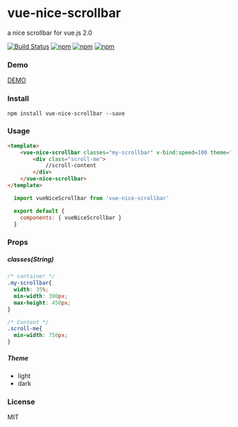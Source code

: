 # vue-nice-scrollbar

a nice scrollbar for vue.js 2.0

[![Build Status](https://travis-ci.org/Undrizzle/vue-nice-scrollbar.svg?branch=master)](https://travis-ci.org/undrizzle/vue-nice-scrollbar) [![npm](https://img.shields.io/npm/v/vue-nice-scrollbar.svg?style=flat-square)](https://www.npmjs.com/package/vue-nice-scrollbar) [![npm](https://img.shields.io/npm/dt/vue-nice-scrollbar.svg?style=flat-square)](https://www.npmjs.com/package/vue-nice-scrollbar) [![npm](https://img.shields.io/npm/l/vue-nice-scrollbar.svg?style=flat-square)](https://www.npmjs.com/package/vue-nice-scrollbar)

### Demo
[DEMO](http://undrizzle.github.io/vue-nice-scrollbar)

### Install

```
npm install vue-nice-scrollbar --save
```

### Usage

``` html
<template>
    <vue-nice-scrollbar classes="my-scrollbar" v-bind:speed=100 theme="light">
        <div class="scroll-me">
            //scroll-content
        </div>
    </vue-nice-scrollbar>
</template>
```

```js
  import vueNiceScrollbar from 'vue-nice-scrollbar'

  export default {
    components: { vueNiceScrollbar }
  }
```

### Props
##### classes(String)

```css
/* container */
.my-scrollbar{
  width: 35%;
  min-width: 300px;
  max-height: 450px;
}

/* Content */
.scroll-me{
  min-width: 750px;
}
```

##### Theme

  * light
  * dark

### License

  MIT
